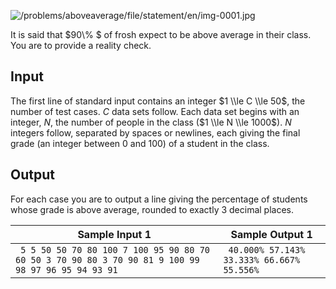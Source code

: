 

![/problems/aboveaverage/file/statement/en/img-0001.jpg](/problems/aboveaverage/file/statement/en/img-0001.jpg)

It is said that $90\\%
 $ of frosh expect to be above average in their class.
 You are to provide a reality check.

 Input
-----


The first line of standard input contains an integer
 $1 \\le C \\le 50$, the
 number of test cases. $C$
 data sets follow. Each data set begins with an integer,
 $N$, the number of people
 in the class ($1 \\le N \\le
 1000$). $N$
 integers follow, separated by spaces or newlines, each giving
 the final grade (an integer between $0$ and $100$) of a student in the class.


Output
------


For each case you are to output a line giving the percentage
 of students whose grade is above average, rounded to exactly
 $3$ decimal places.




| Sample Input 1 | Sample Output 1 |
| --- | --- |
| ```  5 5 50 50 70 80 100 7 100 95 90 80 70 60 50 3 70 90 80 3 70 90 81 9 100 99 98 97 96 95 94 93 91  ``` | ```  40.000% 57.143% 33.333% 66.667% 55.556%  ``` |


